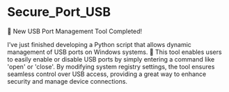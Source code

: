 # Secure_Port_USB
🚀 New USB Port Management Tool Completed!

I’ve just finished developing a Python script that allows dynamic management of USB ports on Windows systems. 🎉 This tool enables users to easily enable or disable USB ports by simply entering a command like 'open' or 'close'. By modifying system registry settings, the tool ensures seamless control over USB access, providing a great way to enhance security and manage device connections.
